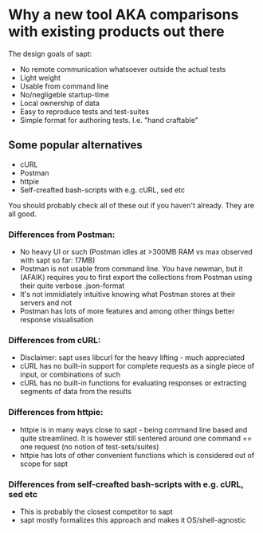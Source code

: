 Why a new tool AKA comparisons with existing products out there
==================================

The design goals of sapt:

* No remote communication whatsoever outside the actual tests
* Light weight
* Usable from command line
* No/negligeble startup-time
* Local ownership of data
* Easy to reproduce tests and test-suites
* Simple format for authoring tests. I.e. "hand craftable"

Some popular alternatives
--------------
* cURL
* Postman
* httpie
* Self-creafted bash-scripts with e.g. cURL, sed etc

You should probably check all of these out if you haven't already. They are all good.

### Differences from Postman:

* No heavy UI or such (Postman idles at >300MB RAM vs max observed with sapt so far: 17MB) 
* Postman is not usable from command line. You have newman, but it (AFAIK) requires you to first export the collections from Postman using their quite verbose .json-format
* It's not immidiately intuitive knowing what Postman stores at their servers and not
* Postman has lots of more features and among other things better response visualisation


### Differences from cURL:

* Disclaimer: sapt uses libcurl for the heavy lifting - much appreciated
* cURL has no built-in support for complete requests as a single piece of input, or combinations of such
* cURL has no built-in functions for evaluating responses or extracting segments of data from the results


### Differences from httpie:

* httpie is in many ways close to sapt - being command line based and quite streamlined. It is however still sentered around one command == one request (no notion of test-sets/suites)
* httpie has lots of other convenient functions which is considered out of scope for sapt


### Differences from self-creafted bash-scripts with e.g. cURL, sed etc

* This is probably the closest competitor to sapt
* sapt mostly formalizes this approach and makes it OS/shell-agnostic

